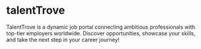 # talentTrove
TalentTrove is a dynamic job portal connecting ambitious professionals with top-tier employers worldwide. Discover opportunities, showcase your skills, and take the next step in your career journey!

